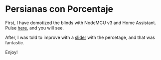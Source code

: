 # Persianas con Porcentaje

First, I have domotized the blinds with NodeMCU v3 and Home Assistant. Pulse [here](https://youtu.be/xu0uGudJoh0), and you will see.

After, I was told to improve with a [slider](https://www.youtube.com/watch?v=8nI7oZ3-y7g) with the percetage, and that was fantastic.

Enjoy!